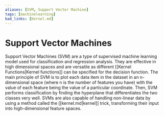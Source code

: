 ```yaml
---
aliases: [SVM, Support Vector Machine]
tags: [machinelearning]
bad_links: [Kernel.md]
---
```

# Support Vector Machines

Support Vector Machines (SVM) are a type of supervised machine learning model used for classification and regression analysis. They are effective in high dimensional spaces and are versatile as different [[Kernel Functions|Kernel functions]] can be specified for the decision function. The main principle of SVM is to plot each data item in the dataset in an n-dimensional space (where n is the number of features you have) with the value of each feature being the value of a particular coordinate. Then, SVM performs classification by finding the hyperplane that differentiates the two classes very well. SVMs are also capable of handling non-linear data by using a method called the [[kernel.md|kernel]] trick, transforming their input into high-dimensional feature spaces.